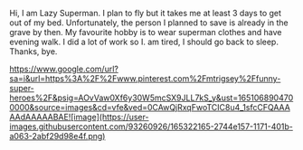 Hi, I am Lazy Superman. I plan to fly but it takes me at least 3 days to get out of my bed. Unfortunately, the person I planned to save is already in the grave by then. My favourite hobby is to wear superman clothes and have evening walk.
I did a lot of work so I. am tired, I should go back to sleep. Thanks, bye.

https://www.google.com/url?sa=i&url=https%3A%2F%2Fwww.pinterest.com%2Fmtrigsey%2Ffunny-super-heroes%2F&psig=AOvVaw0Xf6y30W5mcSX9JLL7kS_y&ust=1651068904700000&source=images&cd=vfe&ved=0CAwQjRxqFwoTCIC8u4_1sfcCFQAAAAAdAAAAABAE![image](https://user-images.githubusercontent.com/93260926/165322165-2744e157-1171-401b-a063-2abf29d98e4f.png)
